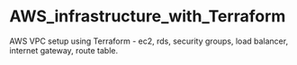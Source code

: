 # AWS_infrastructure_with_Terraform
AWS VPC setup using Terraform - ec2, rds, security groups, load balancer, internet gateway, route table.
